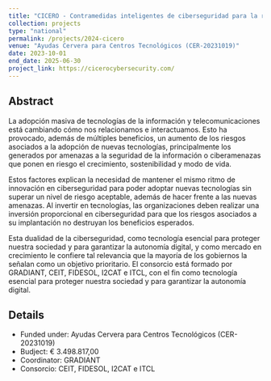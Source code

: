 ```yaml
---
title: "CICERO - Contramedidas inteligentes de ciberseguridad para la red del futuro"
collection: projects
type: "national"
permalink: /projects/2024-cicero
venue: "Ayudas Cervera para Centros Tecnológicos (CER-20231019)"
date: 2023-10-01
end_date: 2025-06-30
project_link: https://cicerocybersecurity.com/
---
```

## Abstract
La adopción masiva de tecnologías de la información y telecomunicaciones está cambiando cómo nos relacionamos e interactuamos. Esto ha provocado, además de múltiples beneficios, un aumento de los riesgos asociados a la adopción de nuevas tecnologías, principalmente los generados por amenazas a la seguridad de la información o ciberamenazas que ponen en riesgo el crecimiento, sostenibilidad y modo de vida.

Estos factores explican la necesidad de mantener el mismo ritmo de innovación en ciberseguridad para poder adoptar nuevas tecnologías sin superar un nivel de riesgo aceptable, además de hacer frente a las nuevas amenazas. Al invertir en tecnologías, las organizaciones deben realizar una inversión proporcional en ciberseguridad para que los riesgos asociados a su implantación no destruyan los beneficios esperados.

Esta dualidad de la ciberseguridad, como tecnología esencial para proteger nuestra sociedad y para garantizar la autonomía digital, y como mercado en crecimiento le confiere tal relevancia que la mayoría de los gobiernos la señalan como un objetivo prioritario. El consorcio está formado por GRADIANT, CEIT, FIDESOL, I2CAT e ITCL, con el fin como tecnología esencial para proteger nuestra sociedad y para garantizar la autonomía digital.

## Details
* Funded under: Ayudas Cervera para Centros Tecnológicos (CER-20231019)
* Budject: € 3.498.817,00
* Coordinator: GRADIANT
* Consorcio: CEIT, FIDESOL, I2CAT e ITCL
